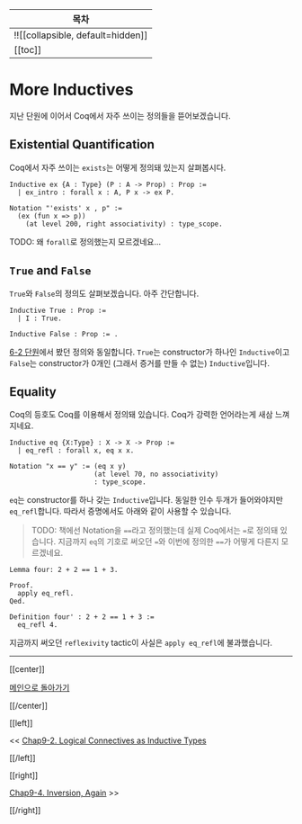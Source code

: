 | 목차 |
|-------------------|
|!![[collapsible, default=hidden]]  |
|[[toc]]|

# More Inductives

지난 단원에 이어서 Coq에서 자주 쓰이는 정의들을 뜯어보겠습니다.

## Existential Quantification

Coq에서 자주 쓰이는 `exists`는 어떻게 정의돼 있는지 살펴봅시다.

```coq, line_num
Inductive ex {A : Type} (P : A -> Prop) : Prop :=
  | ex_intro : forall x : A, P x -> ex P.

Notation "'exists' x , p" :=
  (ex (fun x => p))
    (at level 200, right associativity) : type_scope.
```

TODO: 왜 `forall`로 정의했는지 모르겠네요...

## `True` and `False`

`True`와 `False`의 정의도 살펴보겠습니다. 아주 간단합니다.

```coq, line_num
Inductive True : Prop :=
  | I : True.

Inductive False : Prop := .
```

[6-2 단원](Chap6-2.html)에서 봤던 정의와 동일합니다. `True`는 constructor가 하나인 `Inductive`이고 `False`는 constructor가 0개인 (그래서 증거를 만들 수 없는) `Inductive`입니다.

## Equality

Coq의 등호도 Coq를 이용해서 정의돼 있습니다. Coq가 강력한 언어라는게 새삼 느껴지네요.

```coq, line_num
Inductive eq {X:Type} : X -> X -> Prop :=
  | eq_refl : forall x, eq x x.

Notation "x == y" := (eq x y)
                     (at level 70, no associativity)
                     : type_scope.
```

`eq`는 constructor를 하나 갖는 `Inductive`입니다. 동일한 인수 두개가 들어와야지만 `eq_refl`합니다. 따라서 증명에서도 아래와 같이 사용할 수 있습니다.

> TODO: 책에선 Notation을 `==`라고 정의했는데 실제 Coq에서는 `=`로 정의돼 있습니다. 지금까지 `eq`의 기호로 써오던 `=`와 이번에 정의한 `==`가 어떻게 다른지 모르겠네요.

```coq, line_num
Lemma four: 2 + 2 == 1 + 3.

Proof.
  apply eq_refl.
Qed.

Definition four' : 2 + 2 == 1 + 3 :=
  eq_refl 4.
```

지금까지 써오던 `reflexivity` tactic이 사실은 `apply eq_refl`에 불과했습니다.

---

[[center]]

[메인으로 돌아가기](index.html)

[[/center]]

[[left]]

<< [Chap9-2. Logical Connectives as Inductive Types](Chap9-2.html)

[[/left]]

[[right]]

[Chap9-4. Inversion, Again](Chap9-4.html) >>

[[/right]]